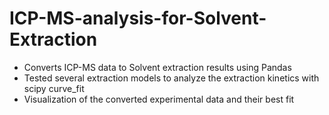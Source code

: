 # ICP-MS-analysis-for-Solvent-Extraction

- Converts ICP-MS data to Solvent extraction results using Pandas
- Tested several extraction models to analyze the extraction kinetics with scipy curve_fit
- Visualization of the converted experimental data and their best fit
